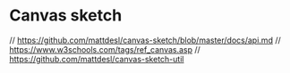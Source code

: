 # Canvas sketch 
// https://github.com/mattdesl/canvas-sketch/blob/master/docs/api.md
// https://www.w3schools.com/tags/ref_canvas.asp
// https://github.com/mattdesl/canvas-sketch-util